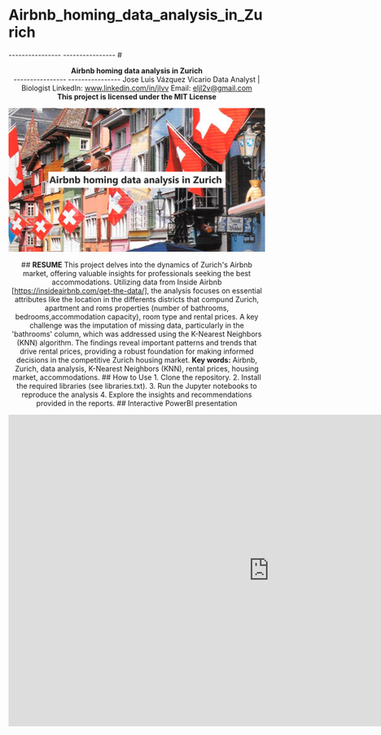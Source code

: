 # Airbnb_homing_data_analysis_in_Zurich
 ---------------- ---------------- # <center> **Airbnb homing data analysis in Zurich** <center> ---------------- ----------------       Jose Luis Vázquez Vicario       Data Analyst | Biologist       LinkedIn: www.linkedin.com/in/jlvv       Email: eljl2v@gmail.com **<center>This project is licensed under the MIT License<center>**  <p align="center">     <img src="data/cover.png" alt="Cover"> </p>  ## **RESUME** This project delves into the dynamics of Zurich's Airbnb market, offering valuable insights for professionals seeking the best accommodations.  Utilizing data from Inside Airbnb [https://insideairbnb.com/get-the-data/], the analysis focuses on essential attributes like the location in the differents districts that compund Zurich, apartment and roms properties (number of bathrooms, bedrooms,accommodation capacity), room type and rental prices. A key challenge was the imputation of missing data, particularly in the 'bathrooms' column, which was addressed using the K-Nearest Neighbors (KNN) algorithm.  The findings reveal important patterns and trends that drive rental prices, providing a robust foundation for making informed decisions in the competitive Zurich housing market.  **Key words:** Airbnb, Zurich, data analysis, K-Nearest Neighbors (KNN), rental prices, housing market, accommodations.  ## How to Use 1. Clone the repository. 2. Install the required libraries (see libraries.txt). 3. Run the Jupyter notebooks to reproduce the analysis 4. Explore the insights and recommendations provided in the reports.  ## Interactive PowerBI presentation  <p align="center">     <iframe title="PowerBI Zurich" width="1024" height="612" src="https://app.powerbi.com/view?r=eyJrIjoiNTUxMjE0ZWItMjIzYS00NzZjLWE5ODAtODk4N2IwYzVkZGVjIiwidCI6IjhhZWJkZGI2LTM0MTgtNDNhMS1hMjU1LWI5NjQxODZlY2M2NCIsImMiOjl9&pageName=0f10a9a68b08cbdba667" frameborder="0" allowFullScreen="true"></iframe> </p>
